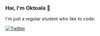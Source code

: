 ### Hai, I'm Oktoala :koala:

I'm just a regular student who like to code.

[![Twitter](https://img.shields.io/twitter/follow/oktoala?label=Follow&style=social)](https://twitter.com/intent/follow?screen_name=oktoala)
